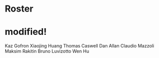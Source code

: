# Roster
modified!
=======

Kaz Gofron
Xiaojing Huang
Thomas Caswell
Dan Allan
Claudio Mazzoli
Maksim Rakitin
Bruno Luvizotto
Wen Hu
